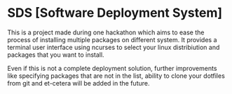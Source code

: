 # SDS [Software Deployment System]

This is a project made during one hackathon which aims to ease the process of
installing multiple packages on different system. It provides a terminal user
interface using ncurses to select your linux distribiution and packages that you want to
install.

Even if this is not a complete deployment solution, further improvements
like specifying packages that are not in the list, ability to clone your
dotfiles from git and et-cetera will be added in the future.
